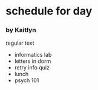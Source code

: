 # schedule for day

### by Kaitlyn

regular text

- informatics lab
- letters in dorm
- retry info quiz
- lunch
- psych 101